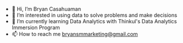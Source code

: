 - 👋 Hi, I’m Bryan Casahuaman
- 👀 I’m interested in using data to solve problems and make decisions
- 🌱 I’m currently learning Data Analytics with Thinkul's Data Analytics Immersion Program
- 📫 How to reach me bryansmmarketing@gmail.com

<!---
Bcasahuaman/Bcasahuaman is a ✨ special ✨ repository because its `README.md` (this file) appears on your GitHub profile.
You can click the Preview link to take a look at your changes.
--->
